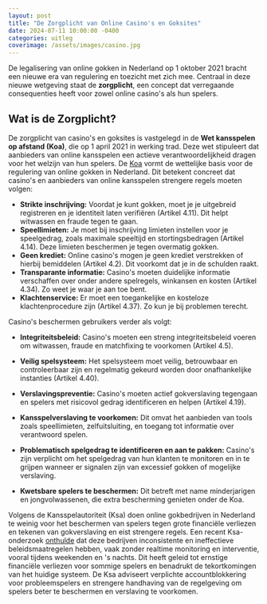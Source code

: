 ```yaml
---
layout: post
title: "De Zorgplicht van Online Casino's en Goksites"
date: 2024-07-11 10:00:00 -0400
categories: uitleg
coverimage: /assets/images/casino.jpg
---
```


De legalisering van online gokken in Nederland op 1 oktober 2021 bracht een nieuwe era van regulering en toezicht met zich mee. Centraal in deze nieuwe wetgeving staat de **zorgplicht**, een concept dat verregaande consequenties heeft voor zowel online casino's als hun spelers. 

## Wat is de Zorgplicht?

De zorgplicht van casino's en goksites is vastgelegd in de **Wet kansspelen op afstand (Koa)**, die op 1 april 2021 in werking trad. Deze wet stipuleert dat aanbieders van online kansspelen een actieve verantwoordelijkheid dragen voor het welzijn van hun spelers. De [Koa](https://wetten.overheid.nl/BWBR0044773/) vormt de wettelijke basis voor de regulering van online gokken in Nederland. Dit betekent concreet dat casino's en aanbieders van online kansspelen strengere regels moeten volgen:

* **Strikte inschrijving:** Voordat je kunt gokken, moet je je uitgebreid registreren en je identiteit laten verifiëren (Artikel 4.11). Dit helpt witwassen en fraude tegen te gaan.
* **Speellimieten:** Je moet bij inschrijving limieten instellen voor je speelgedrag, zoals maximale speeltijd en stortingsbedragen (Artikel 4.14). Deze limieten beschermen je tegen overmatig gokken.
* **Geen krediet:** Online casino's mogen je geen krediet verstrekken of hierbij bemiddelen (Artikel 4.2). Dit voorkomt dat je in de schulden raakt.
* **Transparante informatie:** Casino's moeten duidelijke informatie verschaffen over onder andere spelregels, winkansen en kosten (Artikel 4.34). Zo weet je waar je aan toe bent.
* **Klachtenservice:** Er moet een toegankelijke en kosteloze klachtenprocedure zijn (Artikel 4.37). Zo kun je bij problemen terecht.

Casino's beschermen gebruikers verder als volgt:

* **Integriteitsbeleid:** Casino's moeten een streng integriteitsbeleid voeren om witwassen, fraude en matchfixing te voorkomen (Artikel 4.5).
* **Veilig spelsysteem:** Het spelsysteem moet veilig, betrouwbaar en controleerbaar zijn en regelmatig gekeurd worden door onafhankelijke instanties (Artikel 4.40).
* **Verslavingspreventie:** Casino's moeten actief gokverslaving tegengaan en spelers met risicovol gedrag identificeren en helpen (Artikel 4.19).

* **Kansspelverslaving te voorkomen:** Dit omvat het aanbieden van tools zoals speellimieten, zelfuitsluiting, en toegang tot informatie over verantwoord spelen.
* **Problematisch spelgedrag te identificeren en aan te pakken:** Casino's zijn verplicht om het spelgedrag van hun klanten te monitoren en in te grijpen wanneer er signalen zijn van excessief gokken of mogelijke verslaving.
* **Kwetsbare spelers te beschermen:** Dit betreft met name minderjarigen en jongvolwassenen, die extra bescherming genieten onder de Koa.

Volgens de Kansspelautoriteit (Ksa) doen online gokbedrijven in Nederland te weinig voor het beschermen van spelers tegen grote financiële verliezen en tekenen van gokverslaving en eist strengere regels. Een recent Ksa-onderzoek [onthulde](https://nos.nl/artikel/2490171-online-gokbedrijven-verzaken-zorgplicht-spelers-verliezen-veel-in-korte-tijd) dat deze bedrijven inconsistente en ineffectieve beleidsmaatregelen hebben, vaak zonder realtime monitoring en interventie, vooral tijdens weekenden en 's nachts. Dit heeft geleid tot ernstige financiële verliezen voor sommige spelers en benadrukt de tekortkomingen van het huidige systeem. De Ksa adviseert verplichte accountblokkering voor probleemspelers en strengere handhaving van de regelgeving om spelers beter te beschermen en verslaving te voorkomen.
